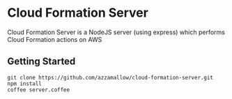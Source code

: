 # Cloud Formation Server

Cloud Formation Server is a NodeJS server (using express) which performs Cloud
Formation actions on AWS

## Getting Started

```
git clone https://github.com/azzamallow/cloud-formation-server.git
npm install
coffee server.coffee
```

